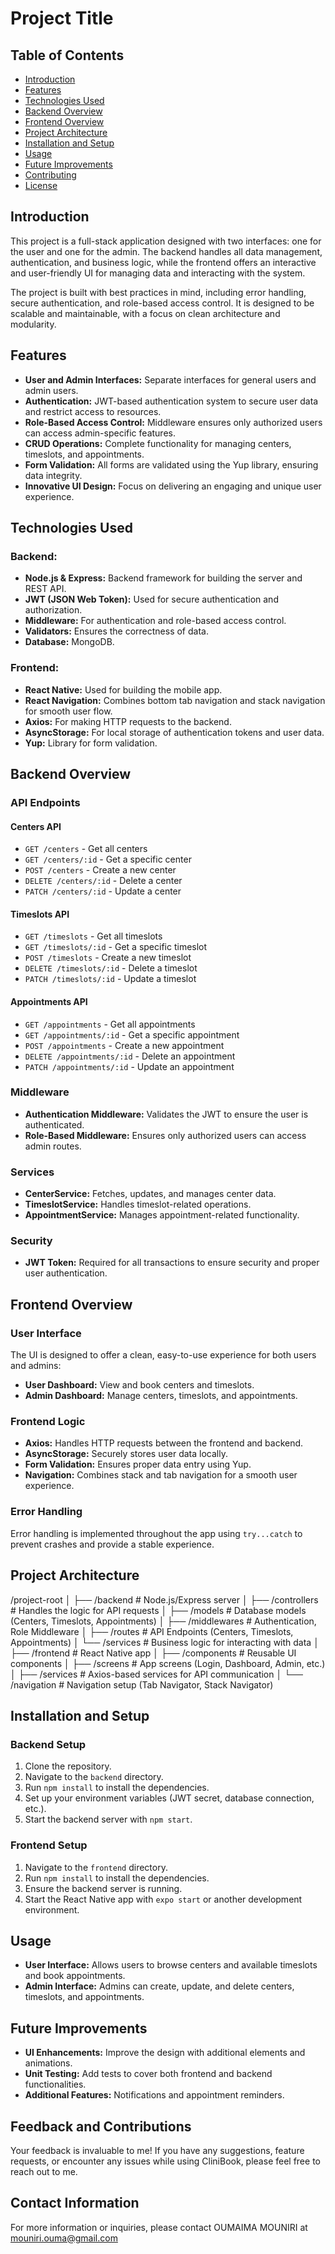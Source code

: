 # Project Title

## Table of Contents
- [Introduction](#introduction)
- [Features](#features)
- [Technologies Used](#technologies-used)
- [Backend Overview](#backend-overview)
- [Frontend Overview](#frontend-overview)
- [Project Architecture](#project-architecture)
- [Installation and Setup](#installation-and-setup)
- [Usage](#usage)
- [Future Improvements](#future-improvements)
- [Contributing](#contributing)
- [License](#license)

## Introduction
This project is a full-stack application designed with two interfaces: one for the user and one for the admin. The backend handles all data management, authentication, and business logic, while the frontend offers an interactive and user-friendly UI for managing data and interacting with the system.

The project is built with best practices in mind, including error handling, secure authentication, and role-based access control. It is designed to be scalable and maintainable, with a focus on clean architecture and modularity.

## Features
- **User and Admin Interfaces:** Separate interfaces for general users and admin users.
- **Authentication:** JWT-based authentication system to secure user data and restrict access to resources.
- **Role-Based Access Control:** Middleware ensures only authorized users can access admin-specific features.
- **CRUD Operations:** Complete functionality for managing centers, timeslots, and appointments.
- **Form Validation:** All forms are validated using the Yup library, ensuring data integrity.
- **Innovative UI Design:** Focus on delivering an engaging and unique user experience.

## Technologies Used

### Backend:
- **Node.js & Express:** Backend framework for building the server and REST API.
- **JWT (JSON Web Token):** Used for secure authentication and authorization.
- **Middleware:** For authentication and role-based access control.
- **Validators:** Ensures the correctness of data.
- **Database:** MongoDB.

### Frontend:
- **React Native:** Used for building the mobile app.
- **React Navigation:** Combines bottom tab navigation and stack navigation for smooth user flow.
- **Axios:** For making HTTP requests to the backend.
- **AsyncStorage:** For local storage of authentication tokens and user data.
- **Yup:** Library for form validation.

## Backend Overview

### API Endpoints

#### Centers API
- `GET /centers` - Get all centers
- `GET /centers/:id` - Get a specific center
- `POST /centers` - Create a new center
- `DELETE /centers/:id` - Delete a center
- `PATCH /centers/:id` - Update a center

#### Timeslots API
- `GET /timeslots` - Get all timeslots
- `GET /timeslots/:id` - Get a specific timeslot
- `POST /timeslots` - Create a new timeslot
- `DELETE /timeslots/:id` - Delete a timeslot
- `PATCH /timeslots/:id` - Update a timeslot

#### Appointments API
- `GET /appointments` - Get all appointments
- `GET /appointments/:id` - Get a specific appointment
- `POST /appointments` - Create a new appointment
- `DELETE /appointments/:id` - Delete an appointment
- `PATCH /appointments/:id` - Update an appointment

### Middleware
- **Authentication Middleware:** Validates the JWT to ensure the user is authenticated.
- **Role-Based Middleware:** Ensures only authorized users can access admin routes.

### Services
- **CenterService:** Fetches, updates, and manages center data.
- **TimeslotService:** Handles timeslot-related operations.
- **AppointmentService:** Manages appointment-related functionality.

### Security
- **JWT Token:** Required for all transactions to ensure security and proper user authentication.

## Frontend Overview

### User Interface
The UI is designed to offer a clean, easy-to-use experience for both users and admins:
- **User Dashboard:** View and book centers and timeslots.
- **Admin Dashboard:** Manage centers, timeslots, and appointments.

### Frontend Logic
- **Axios:** Handles HTTP requests between the frontend and backend.
- **AsyncStorage:** Securely stores user data locally.
- **Form Validation:** Ensures proper data entry using Yup.
- **Navigation:** Combines stack and tab navigation for a smooth user experience.

### Error Handling
Error handling is implemented throughout the app using `try...catch` to prevent crashes and provide a stable experience.

## Project Architecture

/project-root
│
├── /backend        # Node.js/Express server
│   ├── /controllers    # Handles the logic for API requests
│   ├── /models         # Database models (Centers, Timeslots, Appointments)
│   ├── /middlewares    # Authentication, Role Middleware
│   ├── /routes         # API Endpoints (Centers, Timeslots, Appointments)
│   └── /services       # Business logic for interacting with data
│
├── /frontend       # React Native app
│   ├── /components     # Reusable UI components
│   ├── /screens        # App screens (Login, Dashboard, Admin, etc.)
│   ├── /services       # Axios-based services for API communication
│   └── /navigation     # Navigation setup (Tab Navigator, Stack Navigator)


## Installation and Setup

### Backend Setup
1. Clone the repository.
2. Navigate to the `backend` directory.
3. Run `npm install` to install the dependencies.
4. Set up your environment variables (JWT secret, database connection, etc.).
5. Start the backend server with `npm start`.

### Frontend Setup
1. Navigate to the `frontend` directory.
2. Run `npm install` to install the dependencies.
3. Ensure the backend server is running.
4. Start the React Native app with `expo start` or another development environment.

## Usage
- **User Interface:** Allows users to browse centers and available timeslots and book appointments.
- **Admin Interface:** Admins can create, update, and delete centers, timeslots, and appointments.

## Future Improvements
- **UI Enhancements:** Improve the design with additional elements and animations.
- **Unit Testing:** Add tests to cover both frontend and backend functionalities.
- **Additional Features:** Notifications and appointment reminders.

## Feedback and Contributions
Your feedback is invaluable to me! If you have any suggestions, feature requests, or encounter any issues while using CliniBook, please feel free to reach out to me.

## Contact Information
For more information or inquiries, please contact OUMAIMA MOUNIRI at mouniri.ouma@gmail.com
